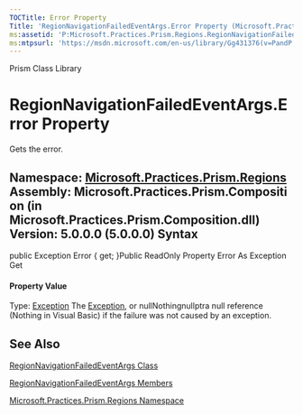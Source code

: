 ```yaml
---
TOCTitle: Error Property
Title: 'RegionNavigationFailedEventArgs.Error Property (Microsoft.Practices.Prism.Regions)'
ms:assetid: 'P:Microsoft.Practices.Prism.Regions.RegionNavigationFailedEventArgs.Error'
ms:mtpsurl: 'https://msdn.microsoft.com/en-us/library/Gg431376(v=PandP.50)'
---
```


Prism Class Library

RegionNavigationFailedEventArgs.Error Property
==================================================

Gets the error.

**Namespace:** [Microsoft.Practices.Prism.Regions](https://msdn.microsoft.com/n:microsoft.practices.prism.regions)
**Assembly:** Microsoft.Practices.Prism.Composition (in Microsoft.Practices.Prism.Composition.dll) Version: 5.0.0.0 (5.0.0.0)
Syntax
------

<span id="syntaxToggle"></span>public Exception Error { get; }Public ReadOnly Property Error As Exception Get
#### Property Value

Type: [Exception](http://msdn2.microsoft.com/en-us/library/c18k6c59)
The [Exception](http://msdn2.microsoft.com/en-us/library/c18k6c59), or nullNothingnullptra null reference (Nothing in Visual Basic) if the failure was not caused by an exception.

See Also
--------

<span id="seeAlsoToggle"></span>
[RegionNavigationFailedEventArgs Class](https://msdn.microsoft.com/t:microsoft.practices.prism.regions.regionnavigationfailedeventargs)

[RegionNavigationFailedEventArgs Members](https://msdn.microsoft.com/allmembers.t:microsoft.practices.prism.regions.regionnavigationfailedeventargs)

[Microsoft.Practices.Prism.Regions Namespace](https://msdn.microsoft.com/n:microsoft.practices.prism.regions)

